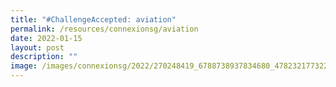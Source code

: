 ```yaml
---
title: "#ChallengeAccepted: aviation"
permalink: /resources/connexionsg/aviation
date: 2022-01-15
layout: post
description: ""
image: /images/connexionsg/2022/270248419_6788738937834680_4782321773223851027_n.jpg
---
```

